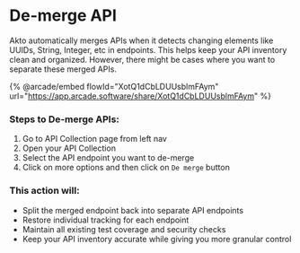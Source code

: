 # De-merge API

Akto automatically merges APIs when it detects changing elements like UUIDs, String, Integer, etc in endpoints. This helps keep your API inventory clean and organized. However, there might be cases where you want to separate these merged APIs.

{% @arcade/embed flowId="XotQ1dCbLDUUsblmFAym" url="https://app.arcade.software/share/XotQ1dCbLDUUsblmFAym" %}



### Steps to De-merge APIs:

1. Go to API Collection page from left nav
2. Open your API Collection
3. Select the API endpoint you want to de-merge
4. Click on more options and then click on `De merge` button

### This action will:

* Split the merged endpoint back into separate API endpoints
* Restore individual tracking for each endpoint
* Maintain all existing test coverage and security checks
* Keep your API inventory accurate while giving you more granular control
